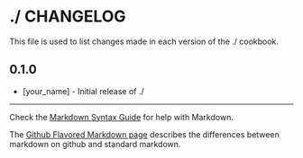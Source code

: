 ./ CHANGELOG
============

This file is used to list changes made in each version of the ./ cookbook.

0.1.0
-----
- [your_name] - Initial release of ./

- - -
Check the [Markdown Syntax Guide](http://daringfireball.net/projects/markdown/syntax) for help with Markdown.

The [Github Flavored Markdown page](http://github.github.com/github-flavored-markdown/) describes the differences between markdown on github and standard markdown.
